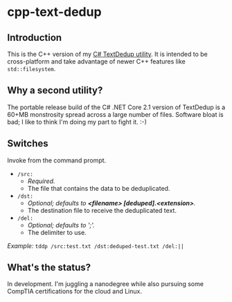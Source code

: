 # cpp-text-dedup

## Introduction

This is the C++ version of my [C# TextDedup utility](https://github.com/yottaawesome/TextDedup). It is intended to be cross-platform and take advantage of newer C++ features like `std::filesystem`.

## Why a second utility?

The portable release build of the C# .NET Core 2.1 version of TextDedup is a 60+MB monstrosity spread across a large number of files. Software bloat is bad; I like to think I'm doing my part to fight it. :-)

## Switches
Invoke from the command prompt.

* `/src:` 
    * _Required._ 
    * The file that contains the data to be deduplicated.
* `/dst:`
    * _Optional; defaults to_ _**\<filename\> [deduped].\<extension\>**._ 
	* The destination file to receive the deduplicated text.
* `/del:`
    * _Optional; defaults to ';'._ 
	* The delimiter to use.
    

_Example:_ `tddp /src:test.txt /dst:deduped-test.txt /del:||` 

## What's the status?

In development. I'm juggling a nanodegree while also pursuing some CompTIA certifications for the cloud and Linux.
